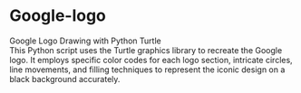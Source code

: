 # Google-logo
Google Logo Drawing with Python Turtle <br> This Python script uses the Turtle graphics library to recreate the Google logo. It employs specific color codes for each logo section, intricate circles, line movements, and filling techniques to represent the iconic design on a black background accurately.
